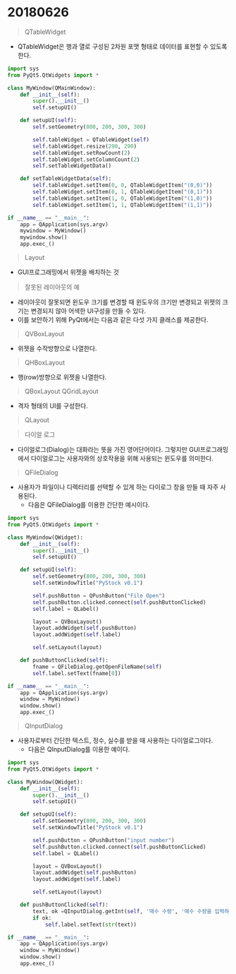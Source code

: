 20180626
===
> QTableWidget
- QTableWidget은 행과 열로 구성된 2차원 포맷 형태로 데이터를 표현할 수 있도록 한다.

```python
import sys
from PyQt5.QtWidgets import *

class MyWindow(QMainWindow):
    def __init__(self):
        super().__init__()
        self.setupUI()

    def setupUI(self):
        self.setGeometry(800, 200, 300, 300)

        self.tableWidget = QTableWidget(self)
        self.tableWidget.resize(290, 290)
        self.tableWidget.setRowCount(2)
        self.tableWidget.setColumnCount(2)
        self.setTableWidgetData()

    def setTableWidgetData(self):
        self.tableWidget.setItem(0, 0, QTableWidgetItem("(0,0)"))
        self.tableWidget.setItem(0, 1, QTableWidgetItem("(0,1)"))
        self.tableWidget.setItem(1, 0, QTableWidgetItem("(1,0)"))
        self.tableWidget.setItem(1, 1, QTableWidgetItem("(1,1)"))

if __name__ == "__main__":
    app = QApplication(sys.argv)
    mywindow = MyWindow()
    mywindow.show()
    app.exec_()
```
> Layout 
- GUI프로그래밍에서 위젯을 배치하는 것

>잘못된 레이아웃의 예
- 레이아웃이 잘못되면 윈도우 크기를 변경할 때 윈도우의 크기만 변경되고 위젯의 크기는 변경되지 않아 어색한 UI구성을 만들 수 있다.
- 이를 보안하기 위해 PyQt에서는 다음과 같은 다섯 가지 클래스를 제공한다.

> QVBoxLayout
- 위젯을 수작방향으로 나열한다.
> QHBoxLayout
- 행(row)방향으로 위젯을 나열한다.
> QBoxLayout
> QGridLayout
- 격자 형태의 UI를 구성한다.
> QLayout

>다이얼 로그
- 다이얼로그(Dialog)는 대화라는 뜻을 가진 영어단어이다. 그렇지만 GUI프로그래밍에서 다이얼로그는 사용자와의 상호작용을 위해 사용되는 윈도우를 의미한다.

> QFileDialog
- 사용자가 파일이나 디렉터리를 선택할 수 있게 하는 다이로그 창을 만들 때 자주 사용된다. 
    - 다음은 QFileDialog를 이용한 간단한 예시이다.
```python
import sys
from PyQt5.QtWidgets import *

class MyWindow(QWidget):
    def __init__(self):
        super().__init__()
        self.setupUI()

    def setupUI(self):
        self.setGeometry(800, 200, 300, 300)
        self.setWindowTitle("PyStock v0.1")

        self.pushButton = QPushButton("File Open")
        self.pushButton.clicked.connect(self.pushButtonClicked)
        self.label = QLabel()

        layout = QVBoxLayout()
        layout.addWidget(self.pushButton)
        layout.addWidget(self.label)

        self.setLayout(layout)

    def pushButtonClicked(self):
        fname = QFileDialog.getOpenFileName(self)
        self.label.setText(fname[0])

if __name__ == "__main__":
    app = QApplication(sys.argv)
    window = MyWindow()
    window.show()
    app.exec_() 
```
> QInputDialog
- 사용자로부터 간단한 텍스트, 정수, 실수를 받을 때 사용하는 다이얼로그이다. 
    - 다음은 QInputDialog를 이용한 예이다.
```python
import sys
from PyQt5.QtWidgets import *

class MyWindow(QWidget):
    def __init__(self):
        super().__init__()
        self.setupUI()

    def setupUI(self):
        self.setGeometry(800, 200, 300, 300)
        self.setWindowTitle("PyStock v0.1")

        self.pushButton = QPushButton("input number")
        self.pushButton.clicked.connect(self.pushButtonClicked)
        self.label = QLabel()

        layout = QVBoxLayout()
        layout.addWidget(self.pushButton)
        layout.addWidget(self.label)

        self.setLayout(layout)

    def pushButtonClicked(self):
        text, ok =QInputDialog.getInt(self, '매수 수량', '매수 수량을 입력하세요')
        if ok:
            self.label.setText(str(text))

if __name__ == "__main__":
    app = QApplication(sys.argv)
    window = MyWindow()
    window.show()
    app.exec_()
```

